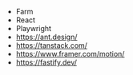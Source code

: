 - Farm 
- React
- Playwright
- https://ant.design/
- https://tanstack.com/
- https://www.framer.com/motion/
- https://fastify.dev/